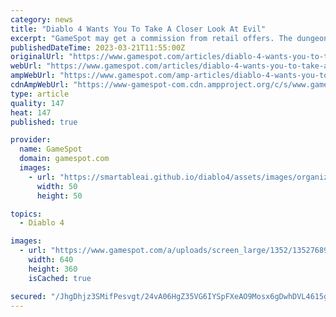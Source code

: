 ```yaml
---
category: news
title: "Diablo 4 Wants You To Take A Closer Look At Evil"
excerpt: "GameSpot may get a commission from retail offers. The dungeon crawler genre that Diablo helped to trailblaze is not known for getting up close and personal with its characters. The overhead ..."
publishedDateTime: 2023-03-21T11:55:00Z
originalUrl: "https://www.gamespot.com/articles/diablo-4-wants-you-to-take-a-closer-look-at-evil/1100-6512547/"
webUrl: "https://www.gamespot.com/articles/diablo-4-wants-you-to-take-a-closer-look-at-evil/1100-6512547/"
ampWebUrl: "https://www.gamespot.com/amp-articles/diablo-4-wants-you-to-take-a-closer-look-at-evil/1100-6512547/"
cdnAmpWebUrl: "https://www-gamespot-com.cdn.ampproject.org/c/s/www.gamespot.com/amp-articles/diablo-4-wants-you-to-take-a-closer-look-at-evil/1100-6512547/"
type: article
quality: 147
heat: 147
published: true

provider:
  name: GameSpot
  domain: gamespot.com
  images:
    - url: "https://smartableai.github.io/diablo4/assets/images/organizations/gamespot.com-50x50.jpg"
      width: 50
      height: 50

topics:
  - Diablo 4

images:
  - url: "https://www.gamespot.com/a/uploads/screen_large/1352/13527689/4114321-gameplay_d4_stronghold_v1.jpg"
    width: 640
    height: 360
    isCached: true

secured: "/JhgDhjz3SMifPesvgt/24vA06HgZ35VG6IYSpFXeAO9Mosx6gDwhDVL4615gIH8r/fMXTt0go/CFvfEiVFvffE15EZbLeMMU9D4gj1dXbpfbdBQjbsu1OWo5bMreBbpR0A5xJlFUKs/SsQC677zyxJ+oRxyBJuwLO/G9n1x3mNPTBf3jQVvAq2pzLKXWzGfhj5Q7aQlTx4e/wuwkFHJHTv5EPK/x1By+4bZwze4VdokskRYzcEBYyw8XTVKVGw7q44CkU8eUV4H0145x5qAfXhktMrsLOLc9UMUQdqpoYxOlRaanBw2Mk7YRkwzyd3a4o4O1vJQypPEJbfPZHcnajAJqu6FYmGKu3wzc2MchPU=;DVTxicYGC+Azut+S5MIKtg=="
---
```


